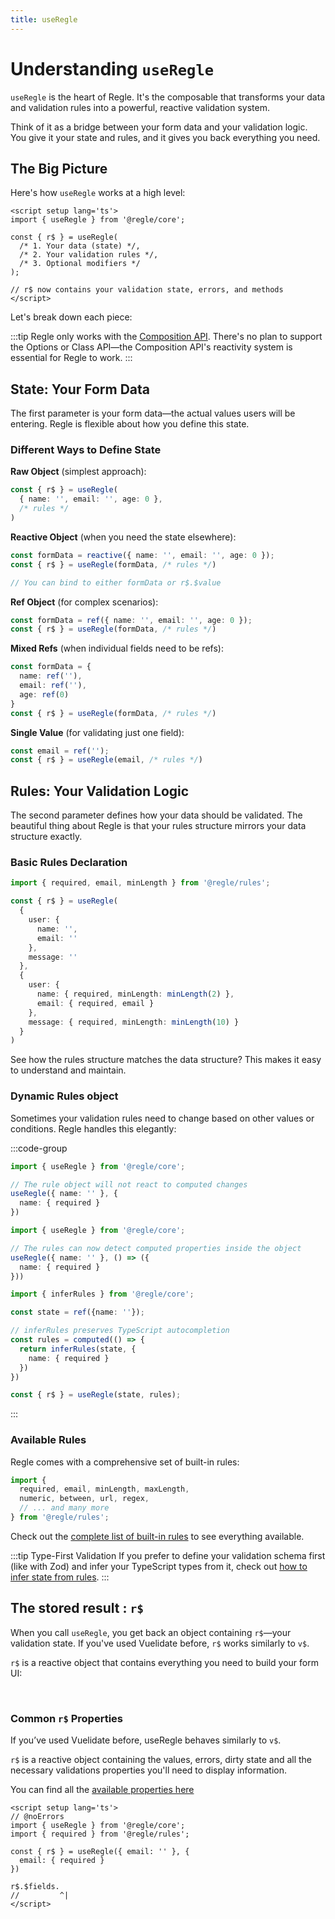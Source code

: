 ```yaml
---
title: useRegle
---
```


# Understanding `useRegle`

`useRegle` is the heart of Regle. It's the composable that transforms your data and validation rules into a powerful, reactive validation system.

Think of it as a bridge between your form data and your validation logic. You give it your state and rules, and it gives you back everything you need.

## The Big Picture

Here's how `useRegle` works at a high level:

```vue [App.vue]
<script setup lang='ts'>
import { useRegle } from '@regle/core';

const { r$ } = useRegle(
  /* 1. Your data (state) */,
  /* 2. Your validation rules */,
  /* 3. Optional modifiers */
);

// r$ now contains your validation state, errors, and methods
</script>
```

Let's break down each piece:

:::tip
Regle only works with the [Composition API](https://vuejs.org/guide/extras/composition-api-faq). There's no plan to support the Options or Class API—the Composition API's reactivity system is essential for Regle to work.
:::

## State: Your Form Data

The first parameter is your form data—the actual values users will be entering. Regle is flexible about how you define this state.

### Different Ways to Define State

**Raw Object** (simplest approach):
```ts
const { r$ } = useRegle(
  { name: '', email: '', age: 0 }, 
  /* rules */
)
```

**Reactive Object** (when you need the state elsewhere):
```ts
const formData = reactive({ name: '', email: '', age: 0 });
const { r$ } = useRegle(formData, /* rules */)

// You can bind to either formData or r$.$value
```

**Ref Object** (for complex scenarios):
```ts
const formData = ref({ name: '', email: '', age: 0 });
const { r$ } = useRegle(formData, /* rules */)
```

**Mixed Refs** (when individual fields need to be refs):
```ts
const formData = { 
  name: ref(''), 
  email: ref(''), 
  age: ref(0) 
}
const { r$ } = useRegle(formData, /* rules */)
```

**Single Value** (for validating just one field):
```ts
const email = ref('');
const { r$ } = useRegle(email, /* rules */)
```

## Rules: Your Validation Logic

The second parameter defines how your data should be validated. The beautiful thing about Regle is that your rules structure mirrors your data structure exactly.

### Basic Rules Declaration

```ts
import { required, email, minLength } from '@regle/rules';

const { r$ } = useRegle(
  { 
    user: { 
      name: '', 
      email: '' 
    },
    message: ''
  },
  {
    user: {
      name: { required, minLength: minLength(2) },
      email: { required, email }
    },
    message: { required, minLength: minLength(10) }
  }
)
```

See how the rules structure matches the data structure? This makes it easy to understand and maintain.

### Dynamic Rules object

Sometimes your validation rules need to change based on other values or conditions. Regle handles this elegantly:

:::code-group
```ts [Inline]
import { useRegle } from '@regle/core';

// The rule object will not react to computed changes
useRegle({ name: '' }, {
  name: { required }
})
```

```ts [Getter]
import { useRegle } from '@regle/core';

// The rules can now detect computed properties inside the object
useRegle({ name: '' }, () => ({
  name: { required }
}))
```

```ts [Computed]
import { inferRules } from '@regle/core';

const state = ref({name: ''});

// inferRules preserves TypeScript autocompletion
const rules = computed(() => {
  return inferRules(state, {
    name: { required }
  })
})

const { r$ } = useRegle(state, rules);
```
:::


### Available Rules

Regle comes with a comprehensive set of built-in rules:

```ts
import { 
  required, email, minLength, maxLength,
  numeric, between, url, regex,
  // ... and many more
} from '@regle/rules';
```

Check out the [complete list of built-in rules](/core-concepts/rules/built-in-rules) to see everything available.

:::tip Type-First Validation
If you prefer to define your validation schema first (like with Zod) and infer your TypeScript types from it, check out [how to infer state from rules](/typescript/infer-state-from-rules).
:::

## The stored result : `r$`

When you call `useRegle`, you get back an object containing `r$`—your validation state. If you've used Vuelidate before, `r$` works similarly to `v$`.

`r$` is a reactive object that contains everything you need to build your form UI:


<br/>

### Common `r$` Properties

If you’ve used Vuelidate before, useRegle behaves similarly to `v$`.

`r$` is a reactive object containing the values, errors, dirty state and all the necessary validations properties you'll need to display information.

You can find all the [available properties here](/core-concepts/validation-properties)

``` vue twoslash [App.vue]
<script setup lang='ts'>
// @noErrors
import { useRegle } from '@regle/core';
import { required } from '@regle/rules';

const { r$ } = useRegle({ email: '' }, {
  email: { required }
})

r$.$fields.
//         ^|
</script>

```
